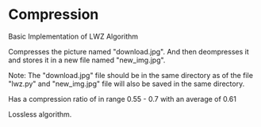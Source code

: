 # Compression

Basic Implementation of LWZ Algorithm

Compresses the picture named "download.jpg".
And then deompresses it and stores it in a new file named "new_img.jpg".

Note: The "download.jpg" file should be in the same directory as of the file "lwz.py" and "new_img.jpg" file will also be saved in the same directory.

Has a compression ratio of in range 0.55 - 0.7
with an average of 0.61

Lossless algorithm.
